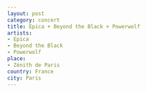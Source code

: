 ```yaml
---
layout: post
category: concert
title: Epica + Beyond the Black + Powerwolf
artists: 
- Epica
- Beyond the Black
- Powerwolf
place: 
- Zénith de Paris
country: France
city: Paris
---
```


